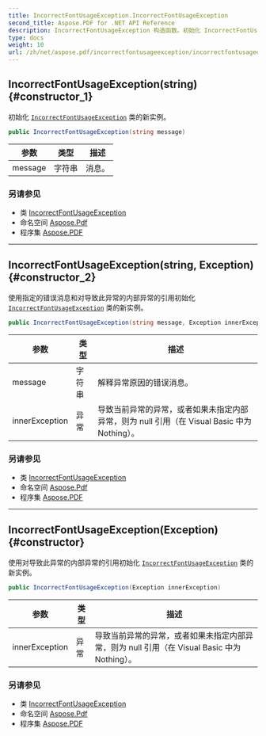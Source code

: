 ```yaml
---
title: IncorrectFontUsageException.IncorrectFontUsageException
second_title: Aspose.PDF for .NET API Reference
description: IncorrectFontUsageException 构造函数。初始化 IncorrectFontUsageException 类的新实例
type: docs
weight: 10
url: /zh/net/aspose.pdf/incorrectfontusageexception/incorrectfontusageexception/
---
```

## IncorrectFontUsageException(string) {#constructor_1}

初始化 [`IncorrectFontUsageException`](../) 类的新实例。

```csharp
public IncorrectFontUsageException(string message)
```

| 参数 | 类型 | 描述 |
| --- | --- | --- |
| message | 字符串 | 消息。 |

### 另请参见

* 类 [IncorrectFontUsageException](../)
* 命名空间 [Aspose.Pdf](../../../aspose.pdf/)
* 程序集 [Aspose.PDF](../../../)

---

## IncorrectFontUsageException(string, Exception) {#constructor_2}

使用指定的错误消息和对导致此异常的内部异常的引用初始化 [`IncorrectFontUsageException`](../) 类的新实例。

```csharp
public IncorrectFontUsageException(string message, Exception innerException)
```

| 参数 | 类型 | 描述 |
| --- | --- | --- |
| message | 字符串 | 解释异常原因的错误消息。 |
| innerException | 异常 | 导致当前异常的异常，或者如果未指定内部异常，则为 null 引用（在 Visual Basic 中为 Nothing）。 |

### 另请参见

* 类 [IncorrectFontUsageException](../)
* 命名空间 [Aspose.Pdf](../../../aspose.pdf/)
* 程序集 [Aspose.PDF](../../../)

---

## IncorrectFontUsageException(Exception) {#constructor}

使用对导致此异常的内部异常的引用初始化 [`IncorrectFontUsageException`](../) 类的新实例。

```csharp
public IncorrectFontUsageException(Exception innerException)
```

| 参数 | 类型 | 描述 |
| --- | --- | --- |
| innerException | 异常 | 导致当前异常的异常，或者如果未指定内部异常，则为 null 引用（在 Visual Basic 中为 Nothing）。 |

### 另请参见

* 类 [IncorrectFontUsageException](../)
* 命名空间 [Aspose.Pdf](../../../aspose.pdf/)
* 程序集 [Aspose.PDF](../../../)